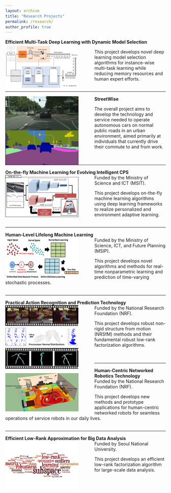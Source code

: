 ```yaml
---
layout: archive
title: "Research Projects"
permalink: /research/
author_profile: true
---
```

**Efficient Multi-Task Deep Learning with Dynamic Model Selection** 
<img src='/images/den4.png' width="230" align="left" style="margin-right:50px">      
   
   This project develops novel deep learning model selection algorithms 
   for instance-wise multi-task learning while reducing memory resources 
   and human expert efforts.<br/><br/>
   
-----
**StreetWise**
<img src='/images/streetwise3.png' width="230" align="left" style="margin-right:50px">    
   
   The overall project aims to develop the technology and service needed to operate
   autonomous cars on normal public roads in an urban environment, aimed primarily
   at individuals that currently drive their commute to and from work.<br/><br/><br/>
  
-----
**On-the-fly Machine Learning for Evolving Intelligent CPS**
<img src='/images/otfml.png' width="230" align="left" style="margin-right:50px">         
   Funded by the Ministry of Science and ICT (MSIT).
   
   This project develops on-the-fly machine learning algorithms using deep learning
   frameworks to realize personalized and environment adaptive learning.<br/><br/> 
  
-----  
**Human-Level Lifelong Machine Learning** 
<img src='/images/ml2.png' width="230" align="left" style="margin-right:50px">        
   Funded by the Ministry of Science, ICT, and Future Planning (MSIP).
   
   This project develops novel algorithms and methods for real-time nonparametric
   learning and prediction of time-varying stochastic processes.<br/><br/>
   
-----   
**Practical Action Recognition and Prediction Technology** 
<img src='/images/nrsfm.png' width="230" align="left" style="margin-right:50px">        
   Funded by the National Research Foundation (NRF).
   
   This project develops robust non-rigid structure from motion (NRSfM) methods and
   their fundamental robust low-rank factorization algorithms.<br/><br/><br/>
   
-----   
**Human-Centric Networked Robotics Technology** 
<img src='/images/human_centric.jpeg' width="230" height="120" align="left" style="margin-right:50px">       
   Funded by the National Research Foundation (NRF). 
   
   This project develops new methods and prototype applications for human-centric
   networked robots for seamless operations of service robots in our daily lives.<br/><br/>
    
-----   
**Efficient Low-Rank Approximation for Big Data Analysis** 
<img src='/images/bigdata.png' width="230" align="left" style="margin-right:50px">        
   Funded by Seoul National University.
   
   This project develops an efficient low-rank factorization algorithm for large-scale
   data analysis.
  


